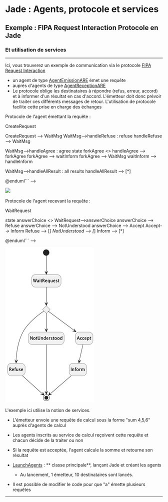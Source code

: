 # Jade : Agents, protocole et services

## Exemple : FIPA Request Interaction Protocole en Jade

### Et utilisation de services

---

Ici, vous trouverez un exemple de communication via le
protocole [FIPA Request Interaction](http://www.fipa.org/specs/fipa00026/SC00026H.html)

- un agent de
  type [AgentEmissionARE](https://github.com/EmmanuelADAM/jade/blob/master/protocoles/requetes/agents/AgentEmissionARE.java)
  émet une requête
- auprès d'agents de
  type [AgentReceptionARE](https://github.com/EmmanuelADAM/jade/blob/master/protocoles/requetes/agents/AgentReceptionARE.java)
- Le protocole oblige les destinataires à répondre (refus, erreur, accord) et à informer d'un résultat en cas d'accord.
  L'émetteur doit donc prévoir de traiter ces différents messages de retour. L'utilisation de protocole facilite cette
  prise en charge des échanges

Protocole de l'agent émettant la requête : 
<!--
```
@startuml RequestInitiator

hide empty description
[*] --> CreateRequest
CreateRequest --> WaitMsg
WaitMsg-->handleRefuse : refuse
handleRefuse --> WaitMsg

WaitMsg-->handleAgree : agree
state forkAgree   <<fork>>
handleAgree --> forkAgree
forkAgree --> waitInform
forkAgree --> WaitMsg
waitInform --> handleInform


WaitMsg-->handleAllResult : all results
handleAllResult --> [*]

@enduml```
-->

![](RequestInitiator.png)

Protocole de l'agent recevant la requête :
<!--
```
@startuml RequestResponder

hide empty description
[*] --> WaitRequest
state answerChoice <<choice>>
WaitRequest-->answerChoice
answerChoice --> Refuse
answerChoice --> NotUnderstood
answerChoice --> Accept
Accept--> Inform
Refuse --> [*]
NotUnderstood --> [*]
Inform --> [*]

@enduml```
-->

![](RequestResponder.png)

L'exemple ici utilise la notion de services.

- L'émetteur envoie une requête de calcul sous la forme "sum 4,5,6" auprès d'agents de calcul
- Les agents inscrits au service de calcul reçoivent cette requête et chacun décide de la traiter ou non
- Si la requête est acceptée, l'agent calcule la somme et retourne son résultat


- [LaunchAgents](https://https://github.com/EmmanuelADAM/jade/blob/master/protocoles/requetes/launch/LaunchAgents.java) : **
  classe principale**, lançant Jade et créant les agents
    - Au lancement, 1 émetteur, 10 destinataires sont lancés.


- Il est possible de modifier le code pour que "a" émette plusieurs requêtes

 ---